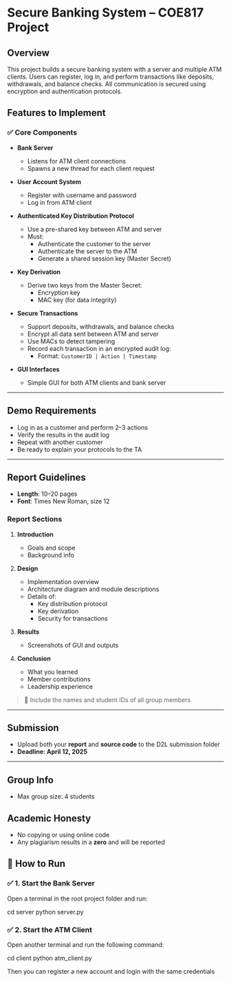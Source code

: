 # Secure Banking System – COE817 Project

## Overview

This project builds a secure banking system with a server and multiple ATM clients. Users can register, log in, and perform transactions like deposits, withdrawals, and balance checks. All communication is secured using encryption and authentication protocols.

## Features to Implement

### ✅ Core Components

-   **Bank Server**

    -   Listens for ATM client connections
    -   Spawns a new thread for each client request

-   **User Account System**

    -   Register with username and password
    -   Log in from ATM client

-   **Authenticated Key Distribution Protocol**

    -   Use a pre-shared key between ATM and server
    -   Must:
        -   Authenticate the customer to the server
        -   Authenticate the server to the ATM
        -   Generate a shared session key (Master Secret)

-   **Key Derivation**

    -   Derive two keys from the Master Secret:
        -   Encryption key
        -   MAC key (for data integrity)

-   **Secure Transactions**

    -   Support deposits, withdrawals, and balance checks
    -   Encrypt all data sent between ATM and server
    -   Use MACs to detect tampering
    -   Record each transaction in an encrypted audit log:
        -   Format: `CustomerID | Action | Timestamp`

-   **GUI Interfaces**
    -   Simple GUI for both ATM clients and bank server

---

## Demo Requirements

-   Log in as a customer and perform 2–3 actions
-   Verify the results in the audit log
-   Repeat with another customer
-   Be ready to explain your protocols to the TA

---

## Report Guidelines

-   **Length**: 10–20 pages
-   **Font**: Times New Roman, size 12

### Report Sections

1. **Introduction**

    - Goals and scope
    - Background info

2. **Design**

    - Implementation overview
    - Architecture diagram and module descriptions
    - Details of:
        - Key distribution protocol
        - Key derivation
        - Security for transactions

3. **Results**

    - Screenshots of GUI and outputs

4. **Conclusion**
    - What you learned
    - Member contributions
    - Leadership experience

> 📌 Include the names and student IDs of all group members

---

## Submission

-   Upload both your **report** and **source code** to the D2L submission folder
-   **Deadline: April 12, 2025**

---

## Group Info

-   Max group size: 4 students

## Academic Honesty

-   No copying or using online code
-   Any plagiarism results in a **zero** and will be reported

## 🚀 How to Run

### ✅ 1. Start the Bank Server

Open a terminal in the root project folder and run:

cd server
python server.py

### ✅ 2. Start the ATM Client

Open another terminal and run the following command:

cd client
python atm_client.py

Then you can register a new account and login with the same credentials

